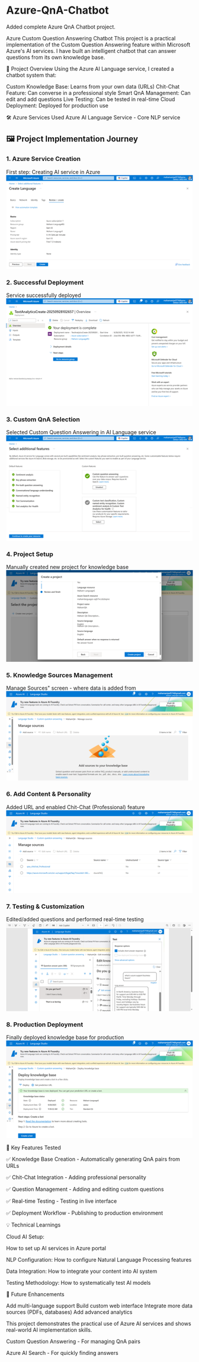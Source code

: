 # Azure-QnA-Chatbot
Added complete Azure QnA Chatbot project.

Azure Custom Question Answering Chatbot
This project is a practical implementation of the Custom Question Answering feature within Microsoft Azure's AI services. I have built an intelligent chatbot that can answer questions from its own knowledge base.

🎯 Project Overview
Using the Azure AI Language service, I created a chatbot system that:

Custom Knowledge Base: Learns from your own data (URLs)
Chit-Chat Feature: Can converse in a professional style
Smart QnA Management: Can edit and add questions
Live Testing: Can be tested in real-time
Cloud Deployment: Deployed for production use

🛠️ Azure Services Used
Azure AI Language Service - Core NLP service

## 🖼️ Project Implementation Journey

### 1. Azure Service Creation
First step: Creating AI service in Azure
![Service Creation](screenshots/create-service.png)

### 2. Successful Deployment
Service successfully deployed
![Deployment Complete](screenshots/deployment-complete.png)

### 3. Custom QnA Selection
Selected Custom Question Answering in AI Language service
![Select Custom QnA](screenshots/select-custom-qna.png)

### 4. Project Setup
Manually created new project for knowledge base
![Create Project](screenshots/create-knowledgebase-project.png)

### 5. Knowledge Sources Management
Manage Sources" screen - where data is added from
![Manage Sources](screenshots/manage-sources.png)

### 6. Add Content & Personality
Added URL and enabled Chit-Chat (Professional) feature
![Add URL and Chit-Chat](screenshots/add-url-chitchat.png)

### 7. Testing & Customization
Edited/added questions and performed real-time testing
![Testing Interface](screenshots/testing.png)

### 8. Production Deployment
Finally deployed knowledge base for production
![Deploy Knowledge Base](screenshots/deploy-knowledge-base.png)


🚀 Key Features Tested

✅ Knowledge Base Creation - Automatically generating QnA pairs from URLs

✅ Chit-Chat Integration - Adding professional personality

✅ Question Management - Adding and editing custom questions

✅ Real-time Testing - Testing in live interface

✅ Deployment Workflow - Publishing to production environment

💡 Technical Learnings

Cloud AI Setup:

How to set up AI services in Azure portal

NLP Configuration: How to configure Natural Language Processing features

Data Integration: How to integrate your content into AI system

Testing Methodology: How to systematically test AI models

🔮 Future Enhancements

Add multi-language support
Build custom web interface
Integrate more data sources (PDFs, databases)
Add advanced analytics

This project demonstrates the practical use of Azure AI services and shows real-world AI implementation skills.



Custom Question Answering - For managing QnA pairs

Azure AI Search - For quickly finding answers
